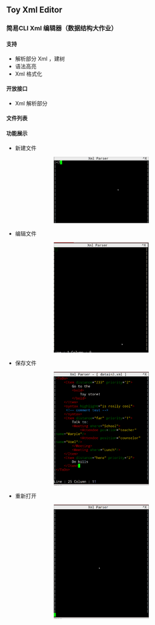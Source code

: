 ## Toy Xml Editor
### 简易CLI Xml 编辑器（数据结构大作业）

#### 支持
- 解析部分 Xml ，建树
- 语法高亮
- Xml 格式化

#### 开放接口
- Xml 解析部分

#### 文件列表

#### 功能展示

- 新建文件
<center><img src="./docs/test2_edit.gif" style="height:50%;width:50%;"></center>

- 编辑文件
<center><img src="./docs/test3_edit_file.gif" style="height:50%;width:50%;"></center>

- 保存文件
<center><img src="./docs/test4_save_file.gif" style="height:50%;width:50%;"></center>

- 重新打开
<center><img src="./docs/test5_reopen_file.gif" style="height:50%;width:50%;"></center>
